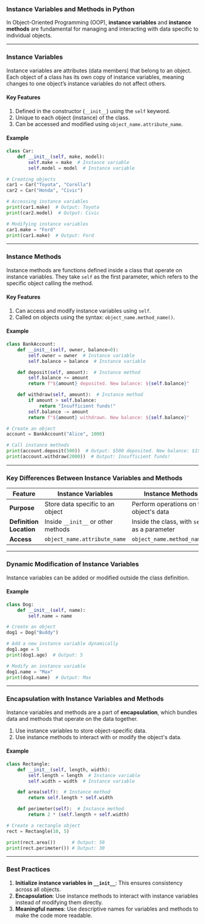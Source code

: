 ### **Instance Variables and Methods in Python**

In Object-Oriented Programming (OOP), **instance variables** and **instance methods** are fundamental for managing and interacting with data specific to individual objects.

---

### **Instance Variables**
Instance variables are attributes (data members) that belong to an object. Each object of a class has its own copy of instance variables, meaning changes to one object’s instance variables do not affect others.

#### **Key Features**
1. Defined in the constructor (`__init__`) using the `self` keyword.
2. Unique to each object (instance) of the class.
3. Can be accessed and modified using `object_name.attribute_name`.

#### **Example**
```python
class Car:
    def __init__(self, make, model):
        self.make = make  # Instance variable
        self.model = model  # Instance variable

# Creating objects
car1 = Car("Toyota", "Corolla")
car2 = Car("Honda", "Civic")

# Accessing instance variables
print(car1.make)  # Output: Toyota
print(car2.model)  # Output: Civic

# Modifying instance variables
car1.make = "Ford"
print(car1.make)  # Output: Ford
```

---

### **Instance Methods**
Instance methods are functions defined inside a class that operate on instance variables. They take `self` as the first parameter, which refers to the specific object calling the method.

#### **Key Features**
1. Can access and modify instance variables using `self`.
2. Called on objects using the syntax: `object_name.method_name()`.

#### **Example**
```python
class BankAccount:
    def __init__(self, owner, balance=0):
        self.owner = owner  # Instance variable
        self.balance = balance  # Instance variable

    def deposit(self, amount):  # Instance method
        self.balance += amount
        return f"${amount} deposited. New balance: ${self.balance}"

    def withdraw(self, amount):  # Instance method
        if amount > self.balance:
            return "Insufficient funds!"
        self.balance -= amount
        return f"${amount} withdrawn. New balance: ${self.balance}"

# Create an object
account = BankAccount("Alice", 1000)

# Call instance methods
print(account.deposit(500))  # Output: $500 deposited. New balance: $1500
print(account.withdraw(2000))  # Output: Insufficient funds!
```

---

### **Key Differences Between Instance Variables and Methods**

| **Feature**            | **Instance Variables**                         | **Instance Methods**                         |
|-------------------------|-----------------------------------------------|---------------------------------------------|
| **Purpose**             | Store data specific to an object              | Perform operations on the object's data     |
| **Definition Location** | Inside `__init__` or other methods            | Inside the class, with `self` as a parameter|
| **Access**              | `object_name.attribute_name`                  | `object_name.method_name()`                 |

---

### **Dynamic Modification of Instance Variables**
Instance variables can be added or modified outside the class definition.

#### **Example**
```python
class Dog:
    def __init__(self, name):
        self.name = name

# Create an object
dog1 = Dog("Buddy")

# Add a new instance variable dynamically
dog1.age = 5
print(dog1.age)  # Output: 5

# Modify an instance variable
dog1.name = "Max"
print(dog1.name)  # Output: Max
```

---

### **Encapsulation with Instance Variables and Methods**
Instance variables and methods are a part of **encapsulation**, which bundles data and methods that operate on the data together.

1. Use instance variables to store object-specific data.  
2. Use instance methods to interact with or modify the object's data.

#### **Example**
```python
class Rectangle:
    def __init__(self, length, width):
        self.length = length  # Instance variable
        self.width = width  # Instance variable

    def area(self):  # Instance method
        return self.length * self.width

    def perimeter(self):  # Instance method
        return 2 * (self.length + self.width)

# Create a rectangle object
rect = Rectangle(10, 5)

print(rect.area())      # Output: 50
print(rect.perimeter()) # Output: 30
```

---

### **Best Practices**
1. **Initialize instance variables in `__init__`**: This ensures consistency across all objects.
2. **Encapsulation**: Use instance methods to interact with instance variables instead of modifying them directly.
3. **Meaningful names**: Use descriptive names for variables and methods to make the code more readable.

